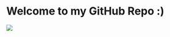 # Welcome to my GitHub Repo :) 

![](https://komarev.com/ghpvc/?username=your-github-username&color=green)


